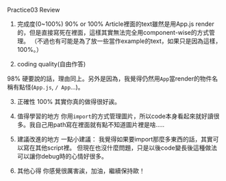 Practice03 Review

1. 完成度(0~100%)
90% or 100%
Article裡面的text雖然是用App.js render的，但是直接寫死在裡面，這樣其實無法完全用component-wise的方式管理。
（不過也有可能是為了放一些當作example的text，如果只是因為這樣，100%。）

2. coding quality(自由作答)

98%
硬要說的話，理由同上。另外是因為，我覺得仍然用`App`當render的物件名稱有點怪(`App.js`, `/ App`...)。

3. 正確性
100%
其實你真的做得很好誒。

4. 值得學習的地方
你用`import`的方式管理圖片，所以code本身看起來就好讀很多。我自己用path寫在裡面就有點不知道圖片裡是啥.....

5. 建議改進的地方
一點小建議：
我覺得如果要import那麼多東西的話，其實可以寫在其他script裡。
但現在也沒什麼問題，只是以後code變長後這種做法可以讓你debug時的心情好很多。

6. 其他心得
你感覺很厲害誒，加油，繼續保持歐！
